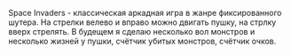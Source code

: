 Space Invaders - классическая аркадная игра в жанре фиксированного шутера. На стрелки велево и вправо можно двигать пушку, на стрлку вверх стрелять.
В будещем я сделаю несколько вол монстров и несколько жизней у пушки, счётчик убитых монстров, счётчик очков.
